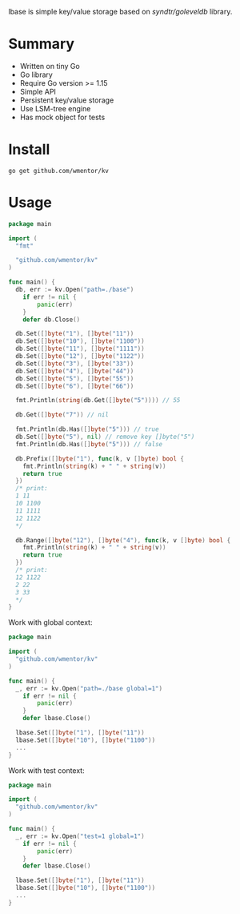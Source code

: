lbase is simple key/value storage based on *syndtr/goleveldb* library.

# Summary

* Written on tiny Go
* Go library
* Require Go version >= 1.15
* Simple API
* Persistent key/value storage
* Use LSM-tree engine
* Has mock object for tests

# Install

```
go get github.com/wmentor/kv
```

# Usage

```go
package main

import (
  "fmt"

  "github.com/wmentor/kv"
)

func main() {
  db, err := kv.Open("path=./base")
	if err != nil {
		panic(err)
	}
	defer db.Close()

  db.Set([]byte("1"), []byte("11"))
  db.Set([]byte("10"), []byte("1100"))
  db.Set([]byte("11"), []byte("1111"))
  db.Set([]byte("12"), []byte("1122"))
  db.Set([]byte("3"), []byte("33"))
  db.Set([]byte("4"), []byte("44"))
  db.Set([]byte("5"), []byte("55"))
  db.Set([]byte("6"), []byte("66"))

  fmt.Println(string(db.Get([]byte("5")))) // 55

  db.Get([]byte("7")) // nil

  fmt.Println(db.Has([]byte("5"))) // true
  db.Set([]byte("5"), nil) // remove key []byte("5")
  fmt.Println(db.Has([]byte("5"))) // false

  db.Prefix([]byte("1"), func(k, v []byte) bool {
    fmt.Println(string(k) + " " + string(v))
    return true
  })
  /* print:
  1 11
  10 1100
  11 1111
  12 1122
  */

  db.Range([]byte("12"), []byte("4"), func(k, v []byte) bool {
    fmt.Println(string(k) + " " + string(v))
    return true
  })
  /* print:
  12 1122
  2 22
  3 33
  */
}
```

Work with global context:

```go
package main

import (
  "github.com/wmentor/kv"
)

func main() {
  _, err := kv.Open("path=./base global=1")
	if err != nil {
		panic(err)
	}
	defer lbase.Close()

  lbase.Set([]byte("1"), []byte("11"))
  lbase.Set([]byte("10"), []byte("1100"))
  ...
}
```

Work with test context:

```go
package main

import (
  "github.com/wmentor/kv"
)

func main() {
  _, err := kv.Open("test=1 global=1")
	if err != nil {
		panic(err)
	}
	defer lbase.Close()

  lbase.Set([]byte("1"), []byte("11"))
  lbase.Set([]byte("10"), []byte("1100"))
  ...
}
```
